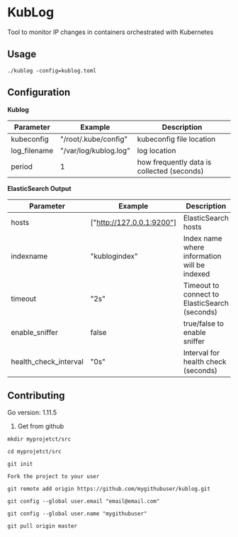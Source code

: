 # KubLog 
Tool to monitor IP changes in containers orchestrated with Kubernetes

## Usage
```
./kublog -config=kublog.toml
```

## Configuration
**Kublog**

|Parameter|Example|Description|
| ----------- | ----------- |-----------|
|kubeconfig|"/root/.kube/config"|kubeconfig file location |
|log_filename|"/var/log/kublog.log"|log location|
|period|1|how frequently data is collected (seconds)|

 **ElasticSearch Output**

|Parameter|Example|Description|
| ----------- | ----------- |-----------|
|hosts|["http://127.0.0.1:9200"]|ElasticSearch hosts|
|indexname|"kublogindex"|Index name where information will be indexed|
|timeout|"2s"|Timeout to connect to ElasticSearch (seconds)|
|enable_sniffer|false|true/false to enable sniffer|
|health_check_interval|"0s"|Interval for health check (seconds)|


## Contributing
Go version: 1.11.5

1. Get from github

```
mkdir myprojetct/src

cd myprojetct/src

git init

Fork the project to your user

git remote add origin https://github.com/mygithubuser/kublog.git

git config --global user.email "email@email.com"

git config --global user.name "mygithubuser"

git pull origin master
```
